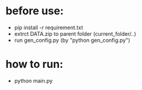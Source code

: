 # before use:<br>
* pip install -r requirement.txt<br> 
* extrct DATA.zip to parent folder (current_folder/..)<br>
* run gen_config.py (by "python gen_config.py")<br>
# how to run:<br>
* python main.py<br>

